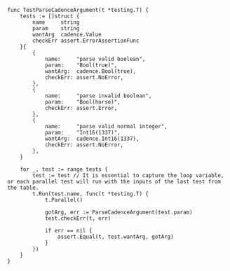     func TestParseCadenceArgument(t *testing.T) {
        tests := []struct {
            name     string
            param    string
            wantArg  cadence.Value
            checkErr assert.ErrorAssertionFunc
        }{
            {
                name:     "parse valid boolean",
                param:    "Bool(true)",
                wantArg:  cadence.Bool(true),
                checkErr: assert.NoError,
            },
            {
                name:     "parse invalid boolean",
                param:    "Bool(horse)",
                checkErr: assert.Error,
            },
            {
                name:     "parse valid normal integer",
                param:    "Int16(1337)",
                wantArg:  cadence.Int16(1337),
                checkErr: assert.NoError,
            },
        }

        for _, test := range tests {
            test := test // It is essential to capture the loop variable, or each parallel test will run with the inputs of the last test from the table.
            t.Run(test.name, func(t *testing.T) {
                t.Parallel()

                gotArg, err := ParseCadenceArgument(test.param)
                test.checkErr(t, err)

                if err == nil {
                    assert.Equal(t, test.wantArg, gotArg)
                }
            })
        }
    }